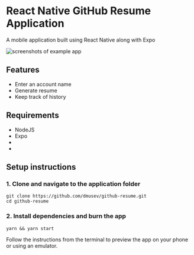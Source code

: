 # React Native GitHub Resume Application

A mobile application built using React Native along with Expo

![screenshots of example app](https://i.imgur.com/hHJu9KV.png)

## Features

- Enter an account name
- Generate resume
- Keep track of history 

## Requirements

- NodeJS
- Expo
- [iOS Simulator]: (https://docs.expo.io/versions/v36.0.0/workflow/ios-simulator/)
- [Android Simulator]: (https://docs.expo.io/versions/v36.0.0/workflow/android-studio-emulator/)

## Setup instructions

### 1. Clone and navigate to the application folder

```
git clone https://github.com/dmusev/github-resume.git
cd github-resume
```

### 2. Install dependencies and burn the app

```
yarn && yarn start
```


Follow the instructions from the terminal to preview the app on your phone or using an emulator.
